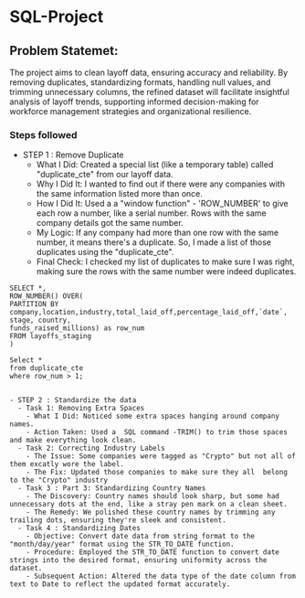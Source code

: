 # SQL-Project
## Problem Statemet: 
The project aims to clean layoff data, ensuring accuracy and reliability. By removing duplicates, standardizing formats, handling null values, and trimming unnecessary columns, the refined dataset will facilitate insightful analysis of layoff trends, supporting informed decision-making for workforce management strategies and organizational resilience.

### Steps followed 
- STEP 1 : Remove Duplicate
   - What I Did: Created a special list (like a temporary table) called "duplicate_cte" from our layoff data.
   - Why I Did It: I wanted to find out if there were any companies with the same information listed more than once.
   - How I Did It: Used a a "window function" - 'ROW_NUMBER' to give each row a number, like a serial number. Rows with the same company details got the same number.
   - My Logic: If any company had more than one row with the same number, it means there's a duplicate. So, I made a list of those duplicates using the "duplicate_cte".
   - Final Check: I checked my list of duplicates to make sure I was right, making sure the rows with the same number were indeed duplicates.
``` WITH duplicate_cte as (
SELECT *,
ROW_NUMBER() OVER(
PARTITION BY company,location,industry,total_laid_off,percentage_laid_off,`date`, stage, country,
funds_raised_millions) as row_num
FROM layoffs_staging
)

Select *
from duplicate_cte
where row_num > 1;
 
   
- STEP 2 : Standardize the data
  - Task 1: Removing Extra Spaces
    - What I Did: Noticed some extra spaces hanging around company names.
    - Action Taken: Used a  SQL command -TRIM() to trim those spaces and make everything look clean.
  - Task 2: Correcting Industry Labels
    - The Issue: Some companies were tagged as "Crypto" but not all of them excatly wore the label.
    - The Fix: Updated those companies to make sure they all  belong to the "Crypto" industry
  - Task 3 : Part 3: Standardizing Country Names
    - The Discovery: Country names should look sharp, but some had unnecessary dots at the end, like a stray pen mark on a clean sheet.
    - The Remedy: We polished these country names by trimming any trailing dots, ensuring they're sleek and consistent.
  - Task 4 : Standardizing Dates
    - Objective: Convert date data from string format to the "month/day/year" format using the STR_TO_DATE function.
    - Procedure: Employed the STR_TO_DATE function to convert date strings into the desired format, ensuring uniformity across the dataset.
    - Subsequent Action: Altered the data type of the date column from text to Date to reflect the updated format accurately.
   
            
     
           
          






        
    



 
